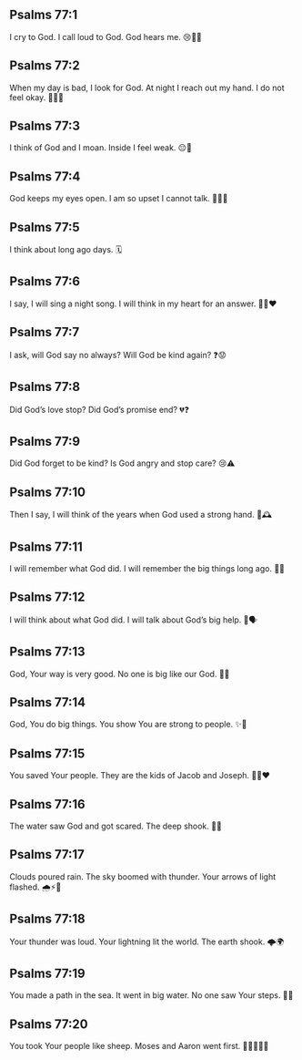 ## Psalms 77:1
I cry to God. I call loud to God. God hears me. 😢📣🙏
## Psalms 77:2
When my day is bad, I look for God. At night I reach out my hand. I do not feel okay. 🌙🤲😞
## Psalms 77:3
I think of God and I moan. Inside I feel weak. 😔💭
## Psalms 77:4
God keeps my eyes open. I am so upset I cannot talk. 👀😟🤐
## Psalms 77:5
I think about long ago days. 🗓️
## Psalms 77:6
I say, I will sing a night song. I will think in my heart for an answer. 🎵🌙❤️
## Psalms 77:7
I ask, will God say no always? Will God be kind again? ❓😟
## Psalms 77:8
Did God’s love stop? Did God’s promise end? 💔❓
## Psalms 77:9
Did God forget to be kind? Is God angry and stop care? 😢⚠️
## Psalms 77:10
Then I say, I will think of the years when God used a strong hand. 💪🕰️
## Psalms 77:11
I will remember what God did. I will remember the big things long ago. 📝✨
## Psalms 77:12
I will think about what God did. I will talk about God’s big help. 💭🗣️
## Psalms 77:13
God, Your way is very good. No one is big like our God. 🌟🙌
## Psalms 77:14
God, You do big things. You show You are strong to people. ✨💪
## Psalms 77:15
You saved Your people. They are the kids of Jacob and Joseph. 🧒👧❤️
## Psalms 77:16
The water saw God and got scared. The deep shook. 🌊😨
## Psalms 77:17
Clouds poured rain. The sky boomed with thunder. Your arrows of light flashed. 🌧️⚡️🏹
## Psalms 77:18
Your thunder was loud. Your lightning lit the world. The earth shook. 🌩️🌍
## Psalms 77:19
You made a path in the sea. It went in big water. No one saw Your steps. 🌊👣
## Psalms 77:20
You took Your people like sheep. Moses and Aaron went first. 🐑🚶‍♂️🚶‍♂️

